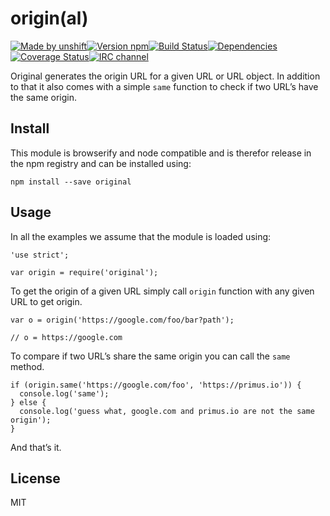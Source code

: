 origin(al)
==========

[![Made by unshift](https://img.shields.io/badge/made%20by-unshift-00ffcc.svg?style=flat-square)](http://unshift.io)[![Version npm](http://img.shields.io/npm/v/original.svg?style=flat-square)](http://browsenpm.org/package/original)[![Build Status](http://img.shields.io/travis/unshiftio/original/master.svg?style=flat-square)](https://travis-ci.org/unshiftio/original)[![Dependencies](https://img.shields.io/david/unshiftio/original.svg?style=flat-square)](https://david-dm.org/unshiftio/original)[![Coverage Status](http://img.shields.io/coveralls/unshiftio/original/master.svg?style=flat-square)](https://coveralls.io/r/unshiftio/original?branch=master)[![IRC channel](http://img.shields.io/badge/IRC-irc.freenode.net%23unshift-00a8ff.svg?style=flat-square)](http://webchat.freenode.net/?channels=unshift)

Original generates the origin URL for a given URL or URL object. In addition to that it also comes with a simple `same` function to check if two URL’s have the same origin.

Install
-------

This module is browserify and node compatible and is therefor release in the npm registry and can be installed using:

    npm install --save original

Usage
-----

In all the examples we assume that the module is loaded using:

    'use strict';

    var origin = require('original');

To get the origin of a given URL simply call `origin` function with any given URL to get origin.

    var o = origin('https://google.com/foo/bar?path');

    // o = https://google.com

To compare if two URL’s share the same origin you can call the `same` method.

    if (origin.same('https://google.com/foo', 'https://primus.io')) {
      console.log('same');
    } else {
      console.log('guess what, google.com and primus.io are not the same origin');
    }

And that’s it.

License
-------

MIT
